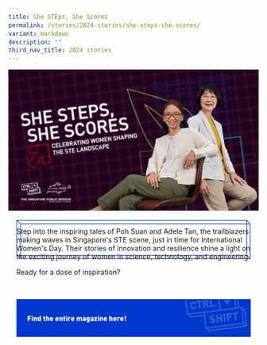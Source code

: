 ```yaml
---
title: She STEps, She Scores
permalink: /stories/2024-stories/she-steps-she-scores/
variant: markdown
description: ""
third_nav_title: 2024 stories
---
```

<style>
.mainContainer {

margin: 16px;

display: flex;

position: relative;

flex-direction: column;

}

.contentText{

padding-bottom:32px;

}

.catBtn {

border: 0;

background-color: transparent;

display: flex;

flex-wrap: wrap;

width: 100%;

max-width: 800px;

}

.divWrapper {

width: 100%;

max-width: 786px;

height: 100%;

max-height: 124px;

display: flex;

flex-wrap: wrap;

}

.frontDiv {

transition: 0.1s linear;

height: auto;

max-height: 124px;

width: 100%;

}

.imgFront,

.imgBack {

height: 100%;

width: 100%;

}

.backDiv {

position: absolute;

z-index: -1;

top: 0px;

left: 0px;

transition: 0.1s ease-in-out;

width: 100%;

max-width: 813px;

height: auto;

max-height: 135px;

}

.catBtn:active .frontDiv {

transform: translate(14px, 14px);

}

.catBtn:active .backDiv {

opacity: 0;

}

.desktopBtn {

display: flex;

}

.mobileBtn {

display: none;

}

@media screen and (max-width:1280px) {
	.divWrapper{
	max-width: 59vw;
	}
}

@media screen and (max-width:860px) {
	.catBtn:active .frontDiv {
	transform: translate(10px, 10px);
	}
	
	.divWrapper{
	max-width: 88vw;
	}
}

@media screen and (max-width:500px) {

.desktopBtn {

display: none;

}

.mobileBtn {

display: flex;

}

  

.divWrapper{

max-width: 79vw;

}

}

  

@media screen and (max-width:375px) {

.divWrapper{

max-width: 77vw;

}

}

a[href$=".pdf"]:before,
	a[target="_blank"]:after{
display:none;
}

a[href$=".pdf"]{

margin:0;

}

a{

color:black!important;

}

</style>

![](/images/stories/2024%20Stories%20%20%20STE%20Unplugged/CtrlShift_Editorial_Theme3_CoverImage_Website.jpg)

<div class="mainContainer">
	<div class="contentText">
		<p>Step into the inspiring tales of Poh Suan and Adele Tan, the trailblazers making waves in Singapore's STE scene, just in time for International Women's Day. Their stories of innovation and resilience shine a light on the exciting journey of women in science, technology, and engineering.</p>
		<p>Ready for a dose of inspiration?</p>
	</div>
	<a target="_blank" href="/files/STE_Unplugged.pdf" class="catBtn desktopBtn">
		<div class="divWrapper">
			<div class="frontDiv">
				<img src="/images/Editorial%20Template/CTA_Btn_X2.png" class="imgFront">
			</div>
			<div class="backDiv">
				<img src="/images/Editorial%20Template/CTA_Vector.png" class="imgBack">
			</div>
		</div>
	</a>
	<a target="_blank" href="/files/STE_Unplugged.pdf" class="catBtn mobileBtn">
		<div class="divWrapper">
			<div class="frontDiv">
				<img src="/images/Editorial%20Template/cta_btn_mobile_x2.png" class="imgFront">
			</div>
			<div class="backDiv">
				<img src="/images/Editorial%20Template/cta_vector_mobile_x2.png" class="imgBack">
			</div>
		</div>
	</a>
</div>